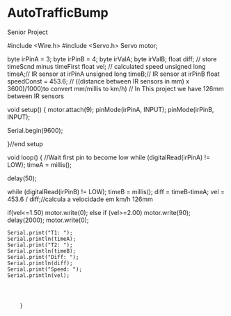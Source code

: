 # AutoTrafficBump
Senior Project


#include <Wire.h>
#include <Servo.h>
Servo motor;


byte irPinA = 3;
byte irPinB = 4;
byte irValA;
byte irValB;
float diff; // store timeScnd minus timeFirst
float vel; // calculated speed
unsigned long timeA;// IR sensor at irPinA
unsigned long timeB;// IR sensor at irPinB
float speedConst = 453.6; // ((distance between IR sensors in mm) x 3600)/1000)to convert mm/millis to km/h) 
                          // In This project we have 126mm between IR sensors







void setup()
{
motor.attach(9);
pinMode(irPinA, INPUT);
pinMode(irPinB, INPUT);

Serial.begin(9600);



}//end setup


void loop()
{
//Wait first pin to become low
while (digitalRead(irPinA) != LOW);
timeA = millis();

delay(50);

while (digitalRead(irPinB) != LOW);
timeB = millis();
diff = timeB-timeA;
vel = 453.6 / diff;//calcula a velocidade em km/h 126mm

if(vel<=1.50)
motor.write(0);
else if (vel>=2.00)
motor.write(90);
delay(2000);
motor.write(0);
     
   
    Serial.print("T1: ");
    Serial.println(timeA);
    Serial.print("T2: ");
    Serial.println(timeB);
    Serial.print("Diff: ");
    Serial.println(diff);
    Serial.print("Speed: ");
    Serial.println(vel);
    
    

       
        }
